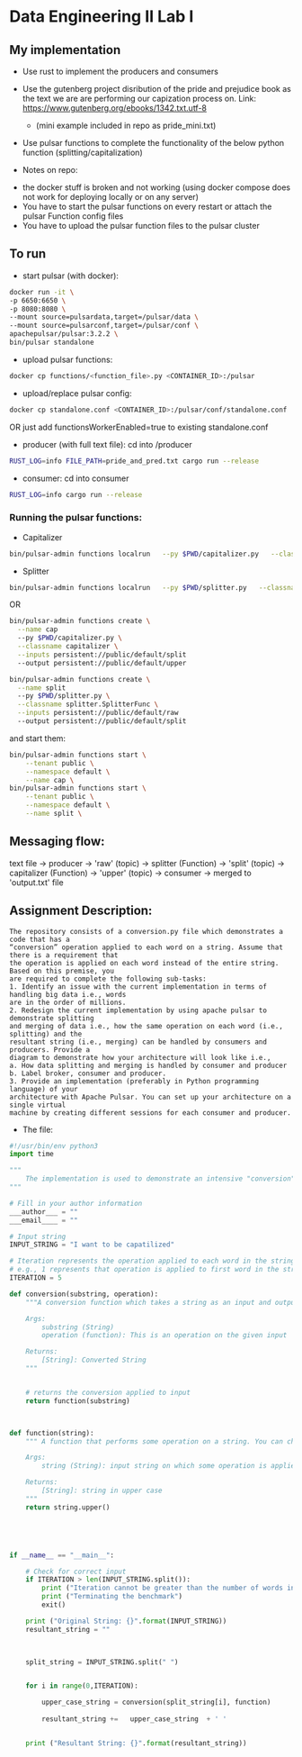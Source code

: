 # Data Engineering II Lab I
## My implementation
- Use rust to implement the producers and consumers
- Use the gutenberg project disribution of the pride and prejudice book as the text we are are performing our capization process on. Link: https://www.gutenberg.org/ebooks/1342.txt.utf-8
    - (mini example included in repo as pride_mini.txt)
- Use pulsar functions to complete the functionality of the below python function (splitting/capitalization)

- Notes on repo: 
* the docker stuff is broken and not working (using docker compose does not work for deploying locally or on any server)
* You have to start the pulsar functions on every restart or attach the pulsar Function config files
* You have to upload the pulsar function files to the pulsar cluster

## To run
* start pulsar (with docker):
```bash
docker run -it \
-p 6650:6650 \
-p 8080:8080 \
--mount source=pulsardata,target=/pulsar/data \
--mount source=pulsarconf,target=/pulsar/conf \
apachepulsar/pulsar:3.2.2 \
bin/pulsar standalone
```
* upload pulsar functions:
```bash
docker cp functions/<function_file>.py <CONTAINER_ID>:/pulsar
```
* upload/replace pulsar config:
```bash
docker cp standalone.conf <CONTAINER_ID>:/pulsar/conf/standalone.conf
```
OR just add functionsWorkerEnabled=true to existing standalone.conf

* producer (with full text file): cd into /producer
```bash
RUST_LOG=info FILE_PATH=pride_and_pred.txt cargo run --release
```
* consumer: cd into consumer
```bash
RUST_LOG=info cargo run --release
```

### Running the pulsar functions:
* Capitalizer
```bash
bin/pulsar-admin functions localrun   --py $PWD/capitalizer.py   --classname capitalizer   --inputs persistent://public/default/split   --output persistent://public/default/upper
```

* Splitter
```bash
bin/pulsar-admin functions localrun   --py $PWD/splitter.py   --classname splitter.SplitterFunc   --inputs persistent://public/default/raw   --output persistent://public/default/split
```
OR
```bash
bin/pulsar-admin functions create \
  --name cap
  --py $PWD/capitalizer.py \
  --classname capitalizer \
  --inputs persistent://public/default/split
  --output persistent://public/default/upper

bin/pulsar-admin functions create \
  --name split
  --py $PWD/splitter.py \
  --classname splitter.SplitterFunc \
  --inputs persistent://public/default/raw
  --output persistent://public/default/split
```
and start them:
```bash
bin/pulsar-admin functions start \
    --tenant public \
    --namespace default \
    --name cap \
bin/pulsar-admin functions start \
    --tenant public \
    --namespace default \
    --name split \
```

## Messaging flow:
text file -> 
    producer -> 
        'raw' (topic) -> 
            splitter (Function) -> 
                'split' (topic) -> 
                    capitalizer (Function) ->
                        'upper' (topic) ->
                            consumer ->
                                merged to 'output.txt' file
## Assignment Description:
```text
The repository consists of a conversion.py file which demonstrates a code that has a
“conversion” operation applied to each word on a string. Assume that there is a requirement that
the operation is applied on each word instead of the entire string. Based on this premise, you
are required to complete the following sub-tasks:
1. Identify an issue with the current implementation in terms of handling big data i.e., words
are in the order of millions.
2. Redesign the current implementation by using apache pulsar to demonstrate splitting
and merging of data i.e., how the same operation on each word (i.e., splitting) and the
resultant string (i.e., merging) can be handled by consumers and producers. Provide a
diagram to demonstrate how your architecture will look like i.e.,
a. How data splitting and merging is handled by consumer and producer
b. Label broker, consumer and producer.
3. Provide an implementation (preferably in Python programming language) of your
architecture with Apache Pulsar. You can set up your architecture on a single virtual
machine by creating different sessions for each consumer and producer.
```

* The file:

```python
#!/usr/bin/env python3
import time

"""
    The implementation is used to demonstrate an intensive "conversion" function on elements
"""

# Fill in your author information
___author___ = ""
___email____ = ""

# Input string
INPUT_STRING = "I want to be capatilized"

# Iteration represents the operation applied to each word in the string 
# e.g., 1 represents that operation is applied to first word in the string
ITERATION = 5

def conversion(substring, operation):
    """A conversion function which takes a string as an input and outputs a converted string

    Args:
        substring (String)
        operation (function): This is an operation on the given input

    Returns:
        [String]: Converted String
    """


    # returns the conversion applied to input
    return function(substring)



def function(string):
    """ A function that performs some operation on a string. You can change the operation accordingly

    Args:
        string (String): input string on which some operation is applied

    Returns:
        [String]: string in upper case
    """
    return string.upper()





if __name__ == "__main__":

    # Check for correct input
    if ITERATION > len(INPUT_STRING.split()):
        print ("Iteration cannot be greater than the number of words in a string")
        print ("Terminating the benchmark")
        exit()

    print ("Original String: {}".format(INPUT_STRING))
    resultant_string = ""
    


    split_string = INPUT_STRING.split(" ")


    for i in range(0,ITERATION):

        upper_case_string = conversion(split_string[i], function)
        
        resultant_string +=   upper_case_string  + ' '    


    print ("Resultant String: {}".format(resultant_string))
```
